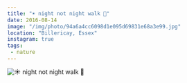 ```yaml
---
title: "☀️ night not night walk 🌙"
date: 2016-08-14
image: "/img/photo/94a6a4cc6098d1e095d69831e68a3e99.jpg"
location: "Billericay, Essex"
instagram: true
tags:
 - nature
---
```


![☀️ night not night walk 🌙](/img/photo/94a6a4cc6098d1e095d69831e68a3e99.jpg)
